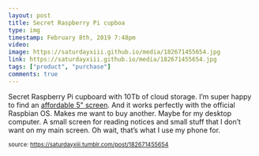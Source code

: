 ```yaml
---
layout: post
title: Secret Raspberry Pi cupboa
type: img
timestamp: February 8th, 2019 7:48pm
video: 
image: https://saturdayxiii.github.io/media/182671455654.jpg
link: https://saturdayxiii.github.io/media/182671455654.jpg
tags: ["product", "purchase"]
comments: true
---
```


Secret Raspberry Pi cupboard with 10Tb of cloud storage.
I’m super happy to find an <a href="https://www.aliexpress.com/item/Raspberry-pi-3-2-3-5-5-7-10-1-inch-touch-HDMI-LCD-display-module/32864661234.html" target="_blank">affordable 5&quot; screen</a>.  And it works perfectly with the official Raspbian OS.  Makes me want to buy another.  Maybe for my desktop computer.  A small screen for reading notices and small stuff that I don’t want on my main screen.  Oh wait, that’s what I use my phone for.
 
  
<small>source: https://saturdayxiii.tumblr.com/post/182671455654</small>